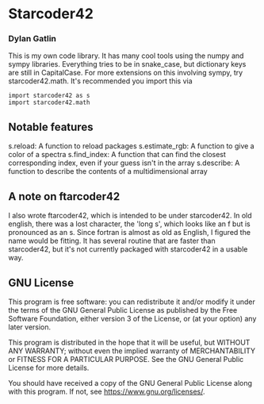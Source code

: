 # Starcoder42
### Dylan Gatlin
This is my own code library. It has many cool tools using the numpy and
sympy libraries. Everything tries to be in snake_case, but dictionary keys are
still in CapitalCase. For more extensions on this involving sympy, try
starcoder42.math. It's recommended you import this via
```
import starcoder42 as s
import starcoder42.math
```

## Notable features
s.reload: A function to reload packages
s.estimate_rgb: A function to give a color of a spectra
s.find_index: A function that can find the closest corresponding index, even if
    your guess isn't in the array
s.describe: A function to describe the contents of a multidimensional array


## A note on ftarcoder42
I also wrote ftarcoder42, which is intended to be under starcoder42. In old
 english, there was a lost character, the 'long s', which looks like an f but
 is pronounced as an s. Since fortran is almost as old as English, I figured
 the name would be fitting. It has several routine that are faster than
 starcoder42, but it's not currently packaged with starcoder42 in a usable way.

## GNU License
This program is free software: you can redistribute it and/or modify
it under the terms of the GNU General Public License as published by
the Free Software Foundation, either version 3 of the License, or
(at your option) any later version.

This program is distributed in the hope that it will be useful,
but WITHOUT ANY WARRANTY; without even the implied warranty of
MERCHANTABILITY or FITNESS FOR A PARTICULAR PURPOSE.  See the
GNU General Public License for more details.

You should have received a copy of the GNU General Public License
along with this program.  If not, see <https://www.gnu.org/licenses/>.
